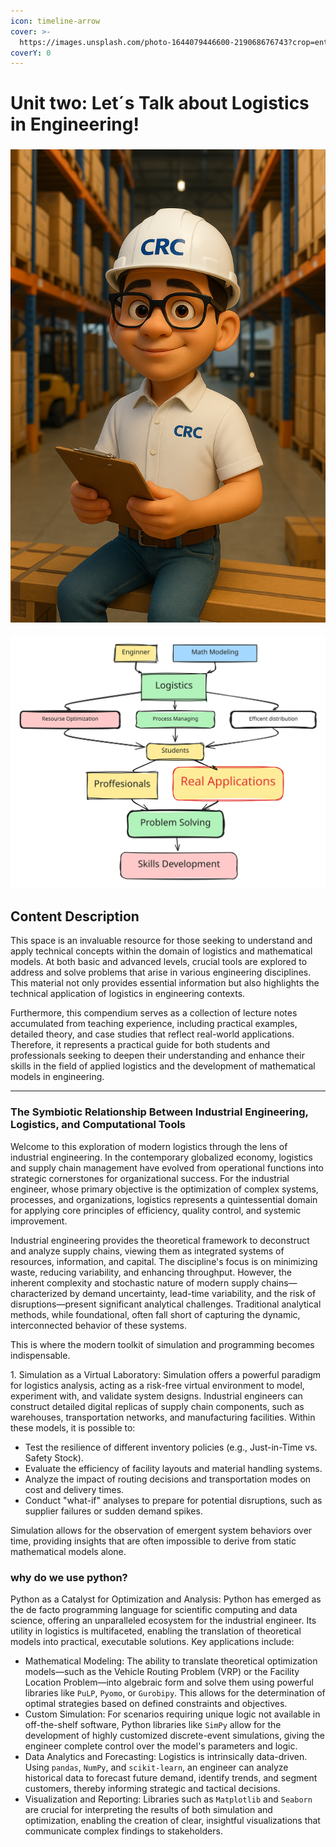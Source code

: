 ```yaml
---
icon: timeline-arrow
cover: >-
  https://images.unsplash.com/photo-1644079446600-219068676743?crop=entropy&cs=srgb&fm=jpg&ixid=M3wxOTcwMjR8MHwxfHNlYXJjaHwzfHxsb2dpc3RpY2F8ZW58MHx8fHwxNzQ3ODgwOTA5fDA&ixlib=rb-4.1.0&q=85
coverY: 0
---
```


# Unit two: Let´s Talk about Logistics in Engineering!

### ![](../../.gitbook/assets/CRCwh.png)

<img src="../../.gitbook/assets/file.excalidraw (9).svg" alt="logistics ADN" class="gitbook-drawing">

## Content Description

This space is an invaluable resource for those seeking to understand and apply technical concepts within the domain of logistics and mathematical models. At both basic and advanced levels, crucial tools are explored to address and solve problems that arise in various engineering disciplines. This material not only provides essential information but also highlights the technical application of logistics in engineering contexts.

Furthermore, this compendium serves as a collection of lecture notes accumulated from teaching experience, including practical examples, detailed theory, and case studies that reflect real-world applications. Therefore, it represents a practical guide for both students and professionals seeking to deepen their understanding and enhance their skills in the field of applied logistics and the development of mathematical models in engineering.

***

### The Symbiotic Relationship Between Industrial Engineering, Logistics, and Computational Tools

Welcome to this exploration of modern logistics through the lens of industrial engineering. In the contemporary globalized economy, logistics and supply chain management have evolved from operational functions into strategic cornerstones for organizational success. For the industrial engineer, whose primary objective is the optimization of complex systems, processes, and organizations, logistics represents a quintessential domain for applying core principles of efficiency, quality control, and systemic improvement.

Industrial engineering provides the theoretical framework to deconstruct and analyze supply chains, viewing them as integrated systems of resources, information, and capital. The discipline's focus is on minimizing waste, reducing variability, and enhancing throughput. However, the inherent complexity and stochastic nature of modern supply chains—characterized by demand uncertainty, lead-time variability, and the risk of disruptions—present significant analytical challenges. Traditional analytical methods, while foundational, often fall short of capturing the dynamic, interconnected behavior of these systems.

This is where the modern toolkit of simulation and programming becomes indispensable.

1\. Simulation as a Virtual Laboratory: Simulation offers a powerful paradigm for logistics analysis, acting as a risk-free virtual environment to model, experiment with, and validate system designs. Industrial engineers can construct detailed digital replicas of supply chain components, such as warehouses, transportation networks, and manufacturing facilities. Within these models, it is possible to:

* Test the resilience of different inventory policies (e.g., Just-in-Time vs. Safety Stock).
* Evaluate the efficiency of facility layouts and material handling systems.
* Analyze the impact of routing decisions and transportation modes on cost and delivery times.
* Conduct "what-if" analyses to prepare for potential disruptions, such as supplier failures or sudden demand spikes.

Simulation allows for the observation of emergent system behaviors over time, providing insights that are often impossible to derive from static mathematical models alone.

### why do we use python?

Python as a Catalyst for Optimization and Analysis: Python has emerged as the de facto programming language for scientific computing and data science, offering an unparalleled ecosystem for the industrial engineer. Its utility in logistics is multifaceted, enabling the translation of theoretical models into practical, executable solutions. Key applications include:

* Mathematical Modeling: The ability to translate theoretical optimization models—such as the Vehicle Routing Problem (VRP) or the Facility Location Problem—into algebraic form and solve them using powerful libraries like `PuLP`, `Pyomo`, or `Gurobipy`. This allows for the determination of optimal strategies based on defined constraints and objectives.
* Custom Simulation: For scenarios requiring unique logic not available in off-the-shelf software, Python libraries like `SimPy` allow for the development of highly customized discrete-event simulations, giving the engineer complete control over the model's parameters and logic.
* Data Analytics and Forecasting: Logistics is intrinsically data-driven. Using `pandas`, `NumPy`, and `scikit-learn`, an engineer can analyze historical data to forecast future demand, identify trends, and segment customers, thereby informing strategic and tactical decisions.
* Visualization and Reporting: Libraries such as `Matplotlib` and `Seaborn` are crucial for interpreting the results of both simulation and optimization, enabling the creation of clear, insightful visualizations that communicate complex findings to stakeholders.
